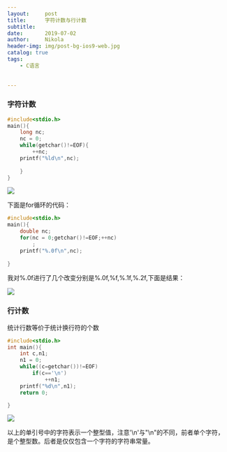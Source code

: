 ```yaml
---
layout:     post
title:      字符计数与行计数
subtitle:   
date:       2019-07-02
author:     Nikola
header-img: img/post-bg-ios9-web.jpg
catalog: true
tags:
    - C语言
    
    
---
```


### 字符计数

```c
#include<stdio.h>
main(){
    long nc;
    nc = 0;
    while(getchar()!=EOF){
        ++nc;
    printf("%ld\n",nc);
        
    }
}
```

![](https://nikolablog-1258612035.cos.ap-shanghai.myqcloud.com/20190702180315.png)

下面是for循环的代码：

```c
#include<stdio.h>
main(){
    double nc;
    for(nc = 0;getchar()!=EOF;++nc)
        ;
    printf("%.0f\n",nc);
    
}
```

我对%.0f进行了几个改变分别是%.0f,%f,%.1f,%.2f,下面是结果：

![](https://nikolablog-1258612035.cos.ap-shanghai.myqcloud.com/20190702181720.png)



### 行计数

统计行数等价于统计换行符的个数

```c
#include<stdio.h>
int main(){
	int c,n1;
	n1 = 0;
	while((c=getchar())!=EOF)
		if(c=='\n')
            ++n1;
    printf("%d\n",n1);
    return 0;

}
```

![](https://nikolablog-1258612035.cos.ap-shanghai.myqcloud.com/20190702182850.png)

以上的单引号中的字符表示一个整型值，注意'\n'与"\n"的不同，前者单个字符，是个整型数。后者是仅仅包含一个字符的字符串常量。









